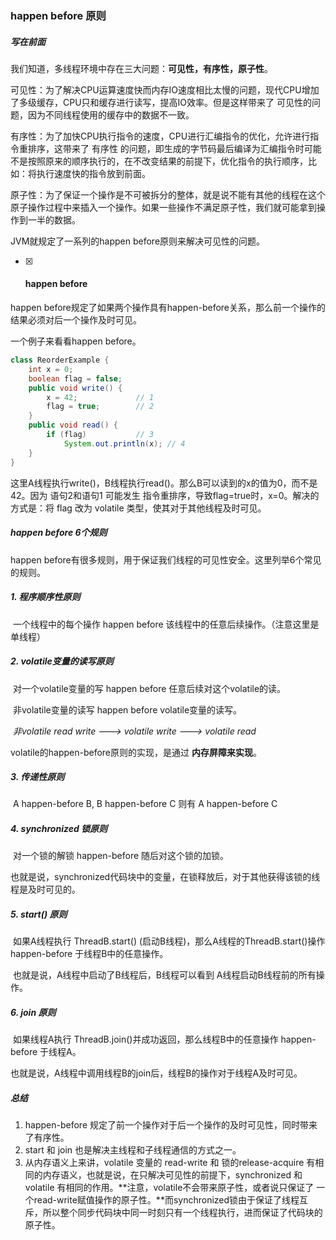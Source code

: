 ### happen before 原则

##### 写在前面

我们知道，多线程环境中存在三大问题：**可见性，有序性，原子性**。

可见性：为了解决CPU运算速度快而内存IO速度相比太慢的问题，现代CPU增加了多级缓存，CPU只和缓存进行读写，提高IO效率。但是这样带来了 可见性的问题，因为不同线程使用的缓存中的数据不一致。

有序性：为了加快CPU执行指令的速度，CPU进行汇编指令的优化，允许进行指令重排序，这带来了 有序性 的问题，即生成的字节码最后编译为汇编指令时可能不是按照原来的顺序执行的，在不改变结果的前提下，优化指令的执行顺序，比如：将执行速度快的指令放到前面。

原子性：为了保证一个操作是不可被拆分的整体，就是说不能有其他的线程在这个原子操作过程中来插入一个操作。如果一些操作不满足原子性，我们就可能拿到操作到一半的数据。



JVM就规定了一系列的happen before原则来解决可见性的问题。

- [x] #### happen before

happen before规定了如果两个操作具有happen-before关系，那么前一个操作的结果必须对后一个操作及时可见。

一个例子来看看happen before。

```java
class ReorderExample {
    int x = 0;
    boolean flag = false;
    public void write() {
        x = 42;				// 1
        flag = true;		// 2
    }
    public void read() {
        if (flag)			// 3 
            System.out.println(x); // 4
    }
}
```

这里A线程执行write()，B线程执行read()。那么B可以读到的x的值为0，而不是42。因为 语句2和语句1 可能发生 指令重排序，导致flag=true时，x=0。解决的方式是：将 flag 改为 volatile 类型，使其对于其他线程及时可见。

##### happen before 6个规则

happen before有很多规则，用于保证我们线程的可见性安全。这里列举6个常见的规则。

##### 1. 程序顺序性原则

​	一个线程中的每个操作 happen before 该线程中的任意后续操作。（注意这里是单线程）

##### 2. volatile变量的读写原则

​	对一个volatile变量的写 happen before 任意后续对这个volatile的读。

​	非volatile变量的读写 happen before volatile变量的读写。

​	*非volatile read write ---> volatile write ---> volatile read*

volatile的happen-before原则的实现，是通过 **内存屏障来实现**。

##### 3. 传递性原则

​	A happen-before B, B happen-before C  则有 A happen-before C

##### 4. synchronized 锁原则

​	对一个锁的解锁 happen-before 随后对这个锁的加锁。

​	也就是说，synchronized代码块中的变量，在锁释放后，对于其他获得该锁的线程是及时可见的。

##### 5. start() 原则

​	如果A线程执行 ThreadB.start() (启动B线程)，那么A线程的ThreadB.start()操作 happen-before 于线程B中的任意操作。

​	也就是说，A线程中启动了B线程后，B线程可以看到 A线程启动B线程前的所有操作。

##### 6. join 原则

​	如果线程A执行 ThreadB.join()并成功返回，那么线程B中的任意操作 happen-before 于线程A。

​	也就是说，A线程中调用线程B的join后，线程B的操作对于线程A及时可见。



##### 总结

1. happen-before 规定了前一个操作对于后一个操作的及时可见性，同时带来了有序性。
2. start 和 join 也是解决主线程和子线程通信的方式之一。
3. 从内存语义上来讲，volatile 变量的 read-write 和 锁的release-acquire 有相同的内存语义，也就是说，在只解决可见性的前提下，synchronized 和 volatile 有相同的作用。**注意，volatile不会带来原子性，或者说只保证了 一个read-write赋值操作的原子性。**而synchronized锁由于保证了线程互斥，所以整个同步代码块中同一时刻只有一个线程执行，进而保证了代码块的原子性。